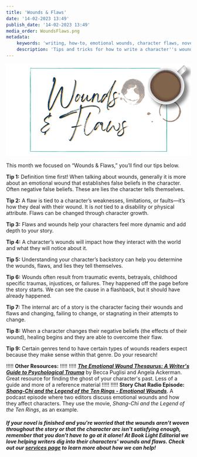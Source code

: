 ```yaml
---
title: 'Wounds & Flaws'
date: '14-02-2023 13:49'
publish_date: '14-02-2023 13:49'
media_order: WoundsFlaws.png
metadata:
    keywords: 'writing, how-to, emotional wounds, character flaws, novel writing'
    description: 'Tips and tricks for how to write a character''s wounds and flaws.'
---
```


![Wounds & Flaws](WoundsFlaws.png "Wounds & Flaws")

This month we focused on “Wounds & Flaws,” you’ll find our tips below.  

**Tip 1:** Definition time first! When talking about wounds, generally it is more about an emotional wound that establishes false beliefs in the character. Often negative false beliefs. These are lies the character tells themselves. 

**Tip 2:** A flaw is tied to a character’s weaknesses, limitations, or faults—it’s how they deal with their wound. It is *not* tied to a disability or physical attribute. Flaws can be changed through character growth. 

**Tip 3:**  Flaws and wounds help your characters feel more dynamic and add depth to your story. 

**Tip 4:** A character’s wounds will impact how they interact with the world and what they will notice about it. 

**Tip 5:** Understanding your character’s backstory can help you determine the wounds, flaws, and lies they tell themselves. 

**Tip 6:** Wounds often result from traumatic events, betrayals, childhood specific traumas, injustices, or failures. They happened off the page before the story starts. We can see the cause in a flashback, but it should have already happened. 

**Tip 7:** The internal arc of a story is the character facing their wounds and flaws and changing, failing to change, or stagnating in their attempts to change.

**Tip 8:** When a character changes their negative beliefs (the effects of their wound), healing begins and they are able to overcome their flaw. 

**Tip 9:** Certain genres tend to have certain types of wounds readers expect because they make sense within that genre. Do your research! 

!!!!! **Other Resources:**
!!!!! 
!!!!! **[_The Emotional Wound Thesaurus: A Writer's Guide to Psychological Trauma_](https://www.amazon.com/Emotional-Wound-Thesaurus-Writers-Psychological/dp/0989772594/ref=sr_1_1?target=_blank)** by Becca Puglisi and Angela Ackerman. Great resource for finding the ghost of your character's past. Less of a guide and more of a reference material
!!!!! 
!!!!! **Story Chat Radio Episode: [_Shang-Chi and the Legend of the Ten Rings - Emotional Wounds_](https://www.storychatradio.com/shang-chi-and-the-legend-of-the-ten-rings-emotional-wounds?target=_blank)**. A podcast episode where two editors discuss emotional wounds and how they affect characters. They use the movie, _Shang-Chi and the Legend of the Ten Rings_, as an example. 

##### If your novel is finished and you're worried that the wounds aren't woven throughout the story or that the character arc isn't satisfying enough, remember that you don't have to go at it alone! At Book Light Editorial we love helping writers dig into their characters' wounds and flaws. Check out our [services page](/services) to learn more about how we can help! 
